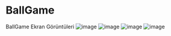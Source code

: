 # BallGame
BallGame
Ekran Görüntüleri
![image](https://user-images.githubusercontent.com/76616459/215290860-af7ef510-8d38-4f9e-aea2-ddc0bad76709.png)
![image](https://user-images.githubusercontent.com/76616459/215291051-26f4b2da-e55b-464f-878b-d105bb2c4347.png)
![image](https://user-images.githubusercontent.com/76616459/215291155-fa313c45-a5f8-4658-b435-fc97f205f39f.png)
![image](https://user-images.githubusercontent.com/76616459/215295661-340b8511-4367-4f6f-b88e-37b5d03080cf.png)
